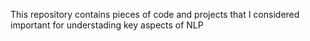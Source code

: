 This repository contains pieces of code and projects that I considered important for understading key aspects of NLP
